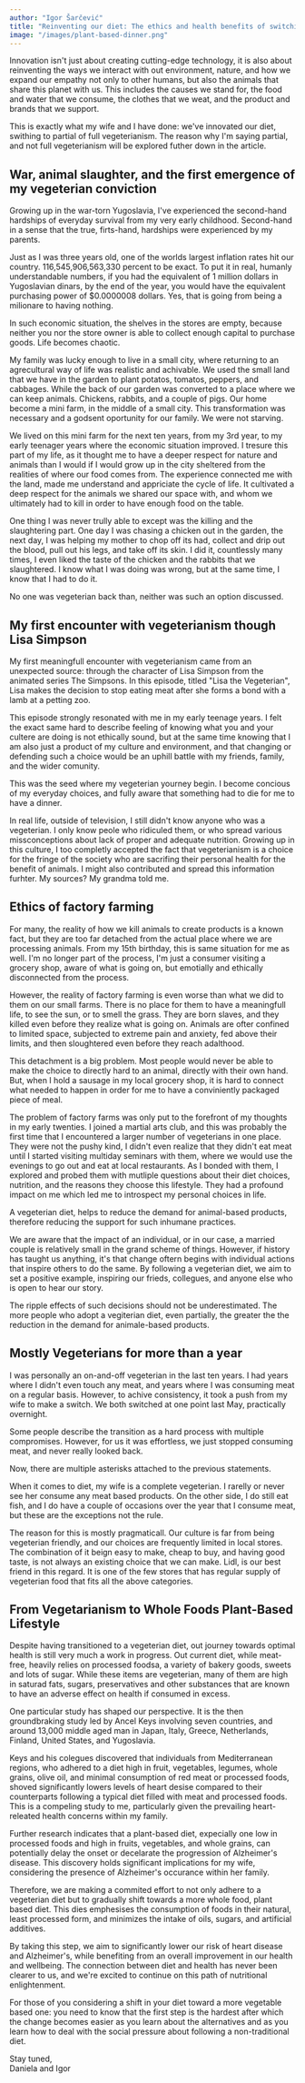 ```yaml
---
author: "Igor Šarčević"
title: "Reinventing our diet: The ethics and health benefits of switching to vegeterianism"
image: "/images/plant-based-dinner.png"
---
```


Innovation isn't just about creating cutting-edge technology, it is also about
reinventing the ways we interact with out environment, nature, and how we expand
our empathy not only to other humans, but also the animals that share this planet
with us. This includes the causes we stand for, the food and water that we
consume, the clothes that we weat, and the product and brands that we support.

This is exactly what my wife and I have done: we've innovated our diet, swithing
to partial of full vegeterianism. The reason why I'm saying partial, and not full
vegeterianism will be explored futher down in the article.

## War, animal slaughter, and the first emergence of my vegeterian conviction

Growing up in the war-torn Yugoslavia, I've experienced the second-hand hardships
of everyday survival from my very early childhood. Second-hand in a sense that
the true, firts-hand, hardships were experienced by my parents.

Just as I was three years old, one of the worlds largest inflation rates hit our
country. 116,545,906,563,330 percent to be exact. To put it in real, humanly
understandable numbers, if you had the equivalent of 1 million dollars in Yugoslavian
dinars, by the end of the year, you would have the equivalent purchasing power of
$0.0000008 dollars. Yes, that is going from being a milionare to having nothing.

In such economic situation, the shelves in the stores are empty, because neither you
nor the store owner is able to collect enough capital to purchase goods. Life becomes
chaotic.

My family was lucky enough to live in a small city, where returning to an agrecultural
way of life was realistic and achivable. We used the small land that we have in the
garden to plant potatos, tomatos, peppers, and cabbages. While the back of our garden was
converted to a place where we can keep animals. Chickens, rabbits, and a couple of pigs.
Our home become a mini farm, in the middle of a small city. This transformation was
necessary and a godsent oportunity for our family. We were not starving.

We lived on this mini farm for the next ten years, from my 3rd year, to my early teenager
years where the economic situation improved. I tresure this part of my life, as it thought
me to have a deeper respect for nature and animals than I would if I would grow up in
the city sheltered from the realities of where our food comes from. The experience
connected me with the land, made me understand and appriciate the cycle of life.
It cultivated a deep respect for the animals we shared our space with, and whom we
ultimately had to kill in order to have enough food on the table.

One thing I was never trully able to except was the killing and the slaughtering part.
One day I was chasing a chicken out in the garden, the next day, I was helping my mother
to chop off its had, collect and drip out the blood, pull out his legs, and take off its
skin. I did it, countlessly many times, I even liked the taste of the chicken and the
rabbits that we slaughtered. I know what I was doing was wrong, but at the same time,
I know that I had to do it.

No one was vegeterian back than, neither was such an option discussed.

## My first encounter with vegeterianism though Lisa Simpson

My first meaningfull encounter with vegeterianism came from an unexpected source:
through the character of Lisa Simpson from the animated series The Simpsons. In this
episode, titled "Lisa the Vegeterian", Lisa makes the decision to stop eating meat
after she forms a bond with a lamb at a petting zoo.

This episode strongly resonated with me in my early teenage years. I felt the exact
same hard to describe feeling of knowing what you and your cultere are doing is not
ethically sound, but at the same time knowing that I am also just a product of my
culture and environment, and that changing or defending such a choice would be an
uphill battle with my friends, family, and the wider comunity.

This was the seed where my vegeterian yourney begin. I become concious of my everyday
choices, and fully aware that something had to die for me to have a dinner.

In real life, outside of television, I still didn't know anyone who was a vegeterian.
I only know peole who ridiculed them, or who spread various missconceptions about
lack of proper and adequate nutrition. Growing up in this culture, I too completly
accepted the fact that vegeterianism is a choice for the fringe of the society who
are sacrifing their personal health for the benefit of animals. I might also
contributed and spread this information furhter. My sources? My grandma told me.

## Ethics of factory farming

For many, the reality of how we kill animals to create products is a known fact,
but they are too far detached from the actual place where we are processing animals.
From my 15th birthday, this is same situation for me as well. I'm no longer part of
the process, I'm just a consumer visiting a grocery shop, aware of what is going on,
but emotially and ethically disconnected from the process.

However, the reality of factory farming is even worse than what we did to them on
our small farms. There is no place for them to have a meaningfull life, to see the
sun, or to smell the grass. They are born slaves, and they killed even before they
realize what is going on. Animals are ofter confined to limited space, subjected to
extreme pain and anxiety, fed above their limits, and then sloughtered even before
they reach adalthood.

This detachment is a big problem. Most people would never be able to make the choice
to directly hard to an animal, directly with their own hand. But, when I hold a sausage
in my local grocery shop, it is hard to connect what needed to happen in order for me
to have a conviniently packaged piece of meal.

The problem of factory farms was only put to the forefront of my thoughts in my early
twenties. I joined a martial arts club, and this was probably the first time that I
encountered a larger number of vegeterians in one place. They were not the pushy kind,
I didn't even realize that they didn't eat meat until I started visiting multiday
seminars with them, where we would use the evenings to go out and eat at local
restaurants. As I bonded with them, I explored and probed them with mutliple questions
about their diet choices, nutrition, and the reasons they choose this lifestyle.
They had a profound impact on me which led me to introspect my personal choices in life.

A vegeterian diet, helps to reduce the demand for animal-based products, therefore
reducing the support for such inhumane practices.

We are aware that the impact of an individual, or in our case, a married couple is
relatively small in the grand scheme of things. However, if history has taught us
anything, it's that change oftern begins with individual actions that inspire others
to do the same. By following a vegeterian diet, we aim to set a positive
example, inspiring our frieds, collegues, and anyone else who is open to hear
our story.

The ripple effects of such decisions should not be underestimated. The more people
who adopt a vegiterian diet, even partially, the greater the the reduction in the demand
for animale-based products.

## Mostly Vegeterians for more than a year

I was personally an on-and-off vegeterian in the last ten years. I had years where I
didn't even touch any meat, and years where I was consuming meat on a regular basis.
However, to achive consistency, it took a push from my wife to make a switch. We both
switched at one point last May, practically overnight.

Some people describe the transition as a hard process with multiple compromises. However,
for us it was effortless, we just stopped consuming meat, and never really looked back.

Now, there are multiple asterisks attached to the previous statements.

When it comes to diet, my wife is a complete vegeterian. I rarelly or never see her consume
any meat based products. On the other side, I do still eat fish, and I do have a couple
of occasions over the year that I consume meat, but these are the exceptions not the rule.

The reason for this is mostly pragmaticall. Our culture is far from being vegeterian friendly,
and our choices are frequently limited in local stores. The combination of it beign easy
to make, cheap to buy, and having good taste, is not always an existing choice that we can
make. Lidl, is our best friend in this regard. It is one of the few stores that has regular
supply of vegeterian food that fits all the above categories.

## From Vegetarianism to Whole Foods Plant-Based Lifestyle

Despite having transitioned to a vegeterian diet, out journey towards optimal health is
still very much a work in progress. Out current diet, while meat-free, heavily relies on
processed foodsa, a variety of bakery goods, sweets and lots of sugar. While these items
are vegeterian, many of them are high in saturad fats, sugars, preservatives and other
substances that are known to have an adverse effect on health if consumed in excess.

One particular study has shaped our perspective. It is the then groundbraking study led by
Ancel Keys involving seven countries, and around 13,000 middle aged man in Japan, Italy,
Greece, Netherlands, Finland, United States, and Yugoslavia.

Keys and his colegues discovered that individuals from Mediterranean regions, who adhered
to a diet high in fruit, vegetables, legumes, whole grains, olive oil, and minimal consumption
of red meat or processed foods, shoved significantly lowers levels of heart desise compared
to their counterparts following a typical diet filled with meat and processed foods. This
is a compeling study to me, particularly given the prevailing heart-releated health concerns
within my family.

Further research indicates that a plant-based diet, expecially one low in processed foods
and high in fruits, vegetables, and whole grains, can potentially delay the onset or
decelarate the progression of Alzheimer's disease. This discovery holds significant implications
for my wife, considering the presence of Alzheimer's occurance within her family.

Therefore, we are making a commited effort to not only adhere to a vegeterian diet but to
gradually shift towards a more whole food, plant based diet. This dies emphesises the consumption
of foods in their natural, least processed form, and minimizes the intake of oils, sugars, and
artificial additives.

By taking this step, we aim to significantly lower our risk of heart disease
and Alzheimer's, while benefiting from an overall improvement in our health and
wellbeing. The connection between diet and health has never been clearer to us,
and we're excited to continue on this path of nutritional enlightenment.

For those of you considering a shift in your diet toward a more vegetable based one:
you need to know that the first step is the hardest after which the change becomes easier
as you learn about the alternatives and as you learn how to deal with the social pressure
about following a non-traditional diet.

Stay tuned,<br>
Daniela and Igor
